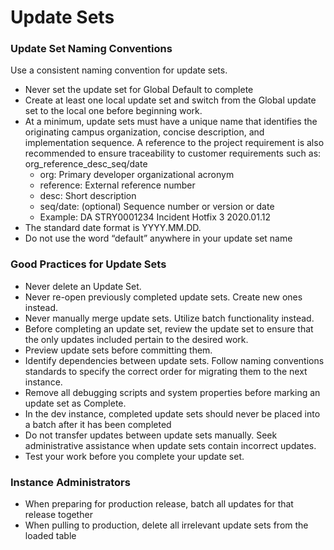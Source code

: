 # Update Sets 

### Update Set Naming Conventions 

Use a consistent naming convention for update sets. 

- Never set the update set for Global Default to complete
- Create at least one local update set and switch from the Global update set to the local one before beginning work.  
- At a minimum, update sets must have a unique name that identifies the originating campus organization, concise description, and implementation sequence. A reference to the project requirement is also recommended to ensure traceability to customer requirements such as:  
org_reference_desc_seq/date 
  - org: Primary developer organizational acronym  
  - reference: External reference number  
  - desc: Short description  
  - seq/date: (optional) Sequence number or version or date 
  - Example: DA STRY0001234 Incident Hotfix 3 2020.01.12 
- The standard date format is YYYY.MM.DD. 
- Do not use the word “default” anywhere in your update set name 

### Good Practices for Update Sets 
 
- Never delete an Update Set. 
- Never re-open previously completed update sets. Create new ones instead. 
- Never manually merge update sets. Utilize batch functionality instead. 
- Before completing an update set, review the update set to ensure that the only updates included pertain to the desired work. 
- Preview update sets before committing them. 
- Identify dependencies between update sets. Follow naming conventions standards to specify the correct order for migrating them to the next instance. 
- Remove all debugging scripts and system properties before marking an update set as Complete. 
- In the dev instance, completed update sets should never be placed into a batch after it has been completed 
- Do not transfer updates between update sets manually. Seek administrative assistance when update sets contain incorrect updates. 
- Test your work before you complete your update set. 

### Instance Administrators

- When preparing for production release, batch all updates for that release together
- When pulling to production, delete all irrelevant update sets from the loaded table